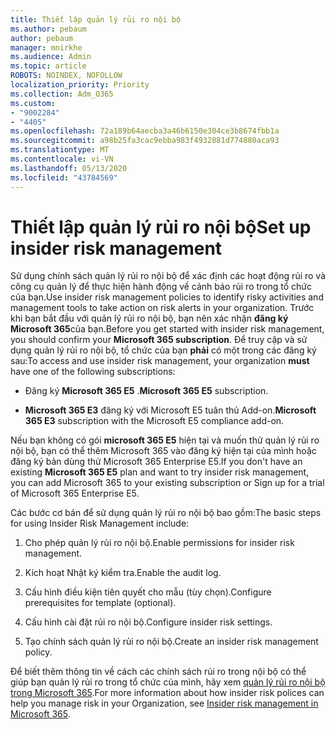 ```yaml
---
title: Thiết lập quản lý rủi ro nội bộ
ms.author: pebaum
author: pebaum
manager: mnirkhe
ms.audience: Admin
ms.topic: article
ROBOTS: NOINDEX, NOFOLLOW
localization_priority: Priority
ms.collection: Adm_O365
ms.custom:
- "9002284"
- "4405"
ms.openlocfilehash: 72a189b64aecba3a46b6150e304ce3b8674fbb1a
ms.sourcegitcommit: a98b25fa3cac9ebba983f4932881d774880aca93
ms.translationtype: MT
ms.contentlocale: vi-VN
ms.lasthandoff: 05/13/2020
ms.locfileid: "43784569"
---
```

# <a name="set-up-insider-risk-management"></a><span data-ttu-id="cd2eb-102">Thiết lập quản lý rủi ro nội bộ</span><span class="sxs-lookup"><span data-stu-id="cd2eb-102">Set up insider risk management</span></span>

<span data-ttu-id="cd2eb-103">Sử dụng chính sách quản lý rủi ro nội bộ để xác định các hoạt động rủi ro và công cụ quản lý để thực hiện hành động về cảnh báo rủi ro trong tổ chức của bạn.</span><span class="sxs-lookup"><span data-stu-id="cd2eb-103">Use insider risk management policies to identify risky activities and management tools to take action on risk alerts in your organization.</span></span> <span data-ttu-id="cd2eb-104">Trước khi bạn bắt đầu với quản lý rủi ro nội bộ, bạn nên xác nhận **đăng ký Microsoft 365**của bạn.</span><span class="sxs-lookup"><span data-stu-id="cd2eb-104">Before you get started with insider risk management, you should confirm your **Microsoft 365 subscription**.</span></span> <span data-ttu-id="cd2eb-105">Để truy cập và sử dụng quản lý rủi ro nội bộ, tổ chức của bạn **phải** có một trong các đăng ký sau:</span><span class="sxs-lookup"><span data-stu-id="cd2eb-105">To access and use insider risk management, your organization **must** have one of the following subscriptions:</span></span>

- <span data-ttu-id="cd2eb-106">Đăng ký **Microsoft 365 E5** .</span><span class="sxs-lookup"><span data-stu-id="cd2eb-106">**Microsoft 365 E5** subscription.</span></span>

- <span data-ttu-id="cd2eb-107">**Microsoft 365 E3** đăng ký với Microsoft E5 tuân thủ Add-on.</span><span class="sxs-lookup"><span data-stu-id="cd2eb-107">**Microsoft 365 E3** subscription with the Microsoft E5 compliance add-on.</span></span>

<span data-ttu-id="cd2eb-108">Nếu bạn không có gói **microsoft 365 E5** hiện tại và muốn thử quản lý rủi ro nội bộ, bạn có thể thêm Microsoft 365 vào đăng ký hiện tại của mình hoặc đăng ký bản dùng thử Microsoft 365 Enterprise E5.</span><span class="sxs-lookup"><span data-stu-id="cd2eb-108">If you don't have an existing **Microsoft 365 E5** plan and want to try insider risk management, you can add Microsoft 365 to your existing subscription or Sign up for a trial of Microsoft 365 Enterprise E5.</span></span>

<span data-ttu-id="cd2eb-109">Các bước cơ bản để sử dụng quản lý rủi ro nội bộ bao gồm:</span><span class="sxs-lookup"><span data-stu-id="cd2eb-109">The basic steps for using Insider Risk Management include:</span></span>

1. <span data-ttu-id="cd2eb-110">Cho phép quản lý rủi ro nội bộ.</span><span class="sxs-lookup"><span data-stu-id="cd2eb-110">Enable permissions for insider risk management.</span></span>

2. <span data-ttu-id="cd2eb-111">Kích hoạt Nhật ký kiểm tra.</span><span class="sxs-lookup"><span data-stu-id="cd2eb-111">Enable the audit log.</span></span>

3. <span data-ttu-id="cd2eb-112">Cấu hình điều kiện tiên quyết cho mẫu (tùy chọn).</span><span class="sxs-lookup"><span data-stu-id="cd2eb-112">Configure prerequisites for template (optional).</span></span>

4. <span data-ttu-id="cd2eb-113">Cấu hình cài đặt rủi ro nội bộ.</span><span class="sxs-lookup"><span data-stu-id="cd2eb-113">Configure insider risk settings.</span></span>

5. <span data-ttu-id="cd2eb-114">Tạo chính sách quản lý rủi ro nội bộ.</span><span class="sxs-lookup"><span data-stu-id="cd2eb-114">Create an insider risk management policy.</span></span>

<span data-ttu-id="cd2eb-115">Để biết thêm thông tin về cách các chính sách rủi ro trong nội bộ có thể giúp bạn quản lý rủi ro trong tổ chức của mình, hãy xem [quản lý rủi ro nội bộ trong Microsoft 365](https://go.microsoft.com/fwlink/?linkid=2123907).</span><span class="sxs-lookup"><span data-stu-id="cd2eb-115">For more information about how insider risk polices can help you manage risk in your Organization, see [Insider risk management in Microsoft 365](https://go.microsoft.com/fwlink/?linkid=2123907).</span></span>
